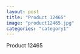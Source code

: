 ```yaml
---
layout: post
title: "Product 12465"
image: "product12465.jpg"
categories: "category1"
---
```

Product 12465
